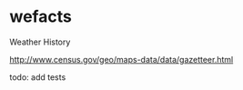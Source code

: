# wefacts
Weather History


http://www.census.gov/geo/maps-data/data/gazetteer.html

todo: add tests
